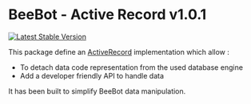 BeeBot - Active Record v1.0.1
=============================

[![Latest Stable Version](http://ci.dev.beebot.fr/build-status/image/2)](http://ci.dev.beebot.fr/build-status/view/2)

This package define an [ActiveRecord](http://en.wikipedia.org/wiki/Active_record_pattern) implementation which allow :

* To detach data code representation from the used database engine
* Add a developer friendly API to handle data

It has been built to simplify BeeBot data manipulation.
